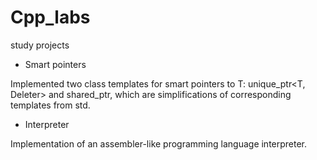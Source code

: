 # Cpp_labs
study projects

- Smart pointers

Implemented two class templates for smart pointers to T: unique_ptr<T,
Deleter> and shared_ptr<T>, which are simplifications of corresponding templates from std.

- Interpreter

Implementation of an assembler-like programming language interpreter.
